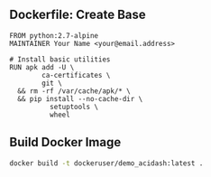 
## Dockerfile: Create Base

```
FROM python:2.7-alpine
MAINTAINER Your Name <your@email.address>

# Install basic utilities
RUN apk add -U \
        ca-certificates \
        git \
  && rm -rf /var/cache/apk/* \
  && pip install --no-cache-dir \
          setuptools \
          wheel
```

## Build Docker Image 

```bash
docker build -t dockeruser/demo_acidash:latest .
```


